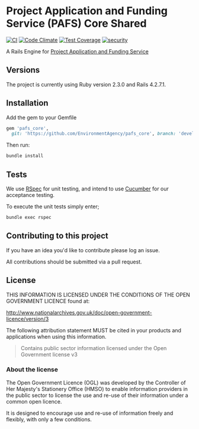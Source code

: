 # Project Application and Funding Service (PAFS) Core Shared

[![CI](https://github.com/DEFRA/pafs_core/actions/workflows/ci.yml/badge.svg?branch=develop)](https://github.com/DEFRA/pafs_core/actions/workflows/ci.yml)
[![Code Climate](https://codeclimate.com/github/DEFRA/pafs_core/badges/gpa.svg)](https://codeclimate.com/github/DEFRA/pafs_core)
[![Test Coverage](https://codeclimate.com/github/DEFRA/pafs_core/badges/coverage.svg)](https://codeclimate.com/github/DEFRA/pafs_core/coverage)
[![security](https://hakiri.io/github/DEFRA/pafs_core/develop.svg)](https://hakiri.io/github/DEFRA/pafs_core/develop)

A Rails Engine for [Project Application and Funding Service](https://github.com/DEFRA/pafs-user)

## Versions

The project is currently using Ruby version 2.3.0 and Rails 4.2.7.1.

## Installation

Add the gem to your Gemfile

```ruby
gem 'pafs_core',
  git: 'https://github.com/EnvironmentAgency/pafs_core', branch: 'develop'
```

Then run:

```bash
bundle install
```

## Tests

We use [RSpec](http://rspec.info/) for unit testing, and intend to use [Cucumber](https://github.com/cucumber/cucumber-rails) for our acceptance testing.

To execute the unit tests simply enter;

```bash
bundle exec rspec
```

## Contributing to this project

If you have an idea you'd like to contribute please log an issue.

All contributions should be submitted via a pull request.

## License

THIS INFORMATION IS LICENSED UNDER THE CONDITIONS OF THE OPEN GOVERNMENT LICENCE found at:

http://www.nationalarchives.gov.uk/doc/open-government-licence/version/3

The following attribution statement MUST be cited in your products and applications when using this information.

> Contains public sector information licensed under the Open Government license v3

### About the license

The Open Government Licence (OGL) was developed by the Controller of Her Majesty's Stationery Office (HMSO) to enable information providers in the public sector to license the use and re-use of their information under a common open licence.

It is designed to encourage use and re-use of information freely and flexibly, with only a few conditions.

